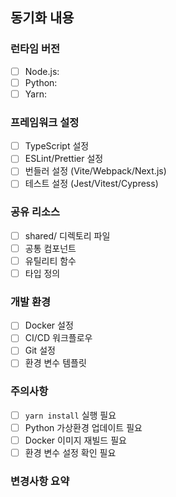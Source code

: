 ## 동기화 내용

### 런타임 버전
- [ ] Node.js: <!-- .nvmrc의 버전 -->
- [ ] Python: <!-- .python-version의 버전 -->
- [ ] Yarn: <!-- package.json의 engines.yarn 버전 -->

### 프레임워크 설정
- [ ] TypeScript 설정
- [ ] ESLint/Prettier 설정
- [ ] 번들러 설정 (Vite/Webpack/Next.js)
- [ ] 테스트 설정 (Jest/Vitest/Cypress)

### 공유 리소스
- [ ] shared/ 디렉토리 파일
- [ ] 공통 컴포넌트
- [ ] 유틸리티 함수
- [ ] 타입 정의

### 개발 환경
- [ ] Docker 설정
- [ ] CI/CD 워크플로우
- [ ] Git 설정
- [ ] 환경 변수 템플릿

### 주의사항
- [ ] `yarn install` 실행 필요
- [ ] Python 가상환경 업데이트 필요
- [ ] Docker 이미지 재빌드 필요
- [ ] 환경 변수 설정 확인 필요

### 변경사항 요약
<!-- 주요 변경사항을 간단히 설명해주세요 -->
